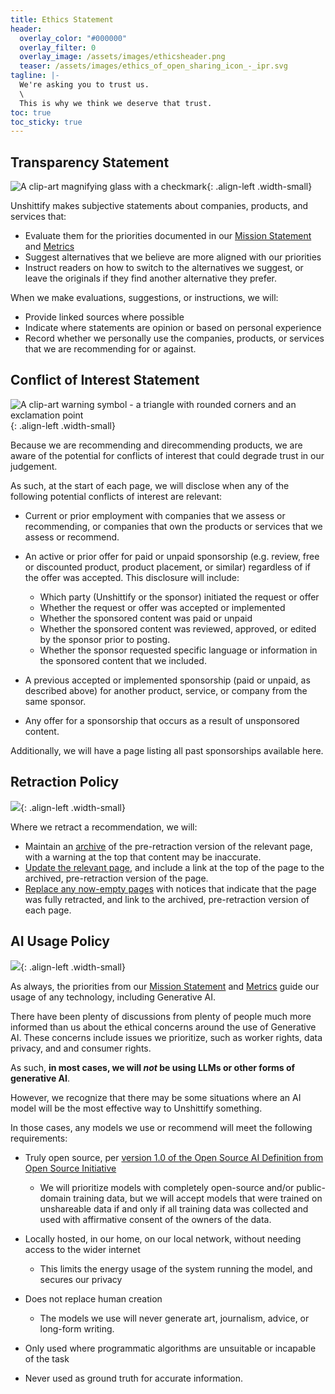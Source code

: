```yaml
---
title: Ethics Statement
header:
  overlay_color: "#000000"
  overlay_filter: 0
  overlay_image: /assets/images/ethicsheader.png
  teaser: /assets/images/ethics_of_open_sharing_icon_-_ipr.svg
tagline: |-
  We're asking you to trust us.
  \
  This is why we think we deserve that trust.
toc: true
toc_sticky: true
---
```

## Transparency Statement

![A clip-art magnifying glass with a checkmark](/assets/images/ethics_of_open_sharing_icon_-_transparency.svg){: .align-left .width-small}

Unshittify makes subjective statements about companies, products, and services that:

* Evaluate them for the priorities documented in our [Mission Statement](/about/mission-statement) and [Metrics](/about/metrics)
* Suggest alternatives that we believe are more aligned with our priorities
* Instruct readers on how to switch to the alternatives we suggest, or leave the originals if they find another alternative they prefer.

When we make evaluations, suggestions, or instructions, we will:

* Provide linked sources where possible
* Indicate where statements are opinion or based on personal experience
* Record whether we personally use the companies, products, or services that we are recommending for or against.

## Conflict of Interest Statement

![A clip-art warning symbol - a triangle with rounded corners and an exclamation point](/assets/images/ethics_of_open_sharing_icon_-_risk.svg){: .align-left .width-small}

Because we are recommending and direcommending products, we are aware of the potential for conflicts of interest that could degrade trust in our judgement.

As such, at the start of each page, we will disclose when any of the following potential conflicts of interest are relevant:

* Current or prior employment with companies that we assess or recommending, or companies that own the products or services that we assess or recommend.
* An active or prior offer for paid or unpaid sponsorship (e.g. review, free or discounted product, product placement, or similar) regardless of if the offer was accepted. This disclosure will include:

  * Which party (Unshittify or the sponsor) initiated the request or offer
  * Whether the request or offer was accepted or implemented
  * Whether the sponsored content was paid or unpaid
  * Whether the sponsored content was reviewed, approved, or edited by the sponsor prior to posting.
  * Whether the sponsor requested specific language or information in the sponsored content that we included.
* A previous accepted or implemented sponsorship (paid or unpaid, as described above) for another product, service, or company from the same sponsor.
* Any offer for a sponsorship that occurs as a result of unsponsored content.

Additionally, we will have a page listing all past sponsorships available here.

## Retraction Policy

![](/assets/images/ethics_of_open_sharing_icon_-_consent.svg){: .align-left .width-small}

Where we retract a recommendation, we will:

* Maintain an [archive](/retractions/) of the pre-retraction version of the relevant page, with a warning at the top that content may be inaccurate.
* [Update the relevant page](/retractions/example-archive), and include a link at the top of the page to the archived, pre-retraction version of the page.
* [Replace any now-empty pages](/retractions/example-removal) with notices that indicate that the page was fully retracted, and link to the archived, pre-retraction version of each page.


## AI Usage Policy

![](/assets/images/ethics_of_open_sharing_icon_-_diversity.svg){: .align-left .width-small}

As always, the priorities from our [Mission Statement](/about/mission-statement) and [Metrics](/about/metrics) guide our usage of any technology, including Generative AI.

There have been plenty of discussions from plenty of people much more informed than us about the ethical concerns around the use of Generative AI. These concerns include issues we prioritize, such as worker rights, data privacy, and and consumer rights.

As such, **in most cases, we will *not* be using LLMs or other forms of generative AI**.

However, we recognize that there may be some situations where an AI model will be the most effective way to Unshittify something.

In those cases, any models we use or recommend will meet the following requirements:

* Truly open source, per [version 1.0 of the Open Source AI Definition from Open Source Initiative](https://opensource.org/ai/open-source-ai-definition)

  * We will prioritize models with completely open-source and/or public-domain training data, but we will accept models that were trained on unshareable data if and only if all training data was collected and used with affirmative consent of the owners of the data.
* Locally hosted, in our home, on our local network, without needing access to the wider internet

  * This limits the energy usage of the system running the model, and secures our privacy
* Does not replace human creation

  * The models we use will never generate art, journalism, advice, or long-form writing.
* Only used where programmatic algorithms are unsuitable or incapable of the task
* Never used as ground truth for accurate information.
